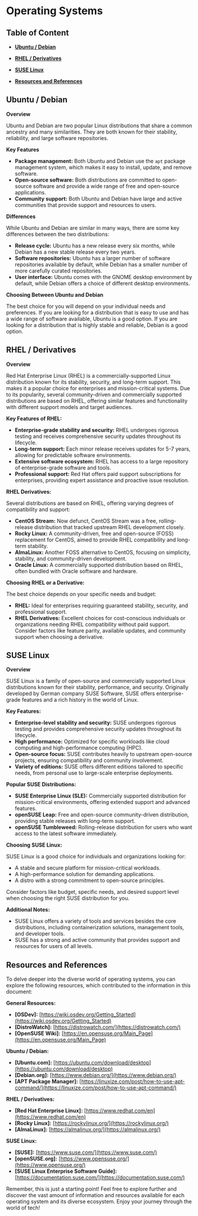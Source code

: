 # Operating Systems

## Table of Content
* **[Ubuntu / Debian](#ubuntu--debian)**

* **[RHEL / Derivatives](#rhel--derivatives)**

* **[SUSE Linux](#suse-linux)**

* **[Resources and References](#resources-and-references)**


## Ubuntu / Debian

**Overview**

Ubuntu and Debian are two popular Linux distributions that share a common ancestry and many similarities. They are both known for their stability, reliability, and large software repositories.

**Key Features**

* **Package management:** Both Ubuntu and Debian use the `apt` package management system, which makes it easy to install, update, and remove software.
* **Open-source software:** Both distributions are committed to open-source software and provide a wide range of free and open-source applications.
* **Community support:** Both Ubuntu and Debian have large and active communities that provide support and resources to users.

**Differences**

While Ubuntu and Debian are similar in many ways, there are some key differences between the two distributions:

* **Release cycle:** Ubuntu has a new release every six months, while Debian has a new stable release every two years.
* **Software repositories:** Ubuntu has a larger number of software repositories available by default, while Debian has a smaller number of more carefully curated repositories.
* **User interface:** Ubuntu comes with the GNOME desktop environment by default, while Debian offers a choice of different desktop environments.

**Choosing Between Ubuntu and Debian**

The best choice for you will depend on your individual needs and preferences. If you are looking for a distribution that is easy to use and has a wide range of software available, Ubuntu is a good option. If you are looking for a distribution that is highly stable and reliable, Debian is a good option.

## RHEL / Derivatives

**Overview**

Red Hat Enterprise Linux (RHEL) is a commercially-supported Linux distribution known for its stability, security, and long-term support. This makes it a popular choice for enterprises and mission-critical systems. Due to its popularity, several community-driven and commercially supported distributions are based on RHEL, offering similar features and functionality with different support models and target audiences.

**Key Features of RHEL:**

* **Enterprise-grade stability and security:** RHEL undergoes rigorous testing and receives comprehensive security updates throughout its lifecycle.
* **Long-term support:** Each minor release receives updates for 5-7 years, allowing for predictable software environments.
* **Extensive software ecosystem:** RHEL has access to a large repository of enterprise-grade software and tools.
* **Professional support:** Red Hat offers paid support subscriptions for enterprises, providing expert assistance and proactive issue resolution.

**RHEL Derivatives:**

Several distributions are based on RHEL, offering varying degrees of compatibility and support:

* **CentOS Stream:** Now defunct, CentOS Stream was a free, rolling-release distribution that tracked upstream RHEL development closely.
* **Rocky Linux:** A community-driven, free and open-source (FOSS) replacement for CentOS, aimed to provide RHEL compatibility and long-term stability.
* **AlmaLinux:** Another FOSS alternative to CentOS, focusing on simplicity, stability, and community-driven development.
* **Oracle Linux:** A commercially supported distribution based on RHEL, often bundled with Oracle software and hardware.

**Choosing RHEL or a Derivative:**

The best choice depends on your specific needs and budget:

* **RHEL:** Ideal for enterprises requiring guaranteed stability, security, and professional support.
* **RHEL Derivatives:** Excellent choices for cost-conscious individuals or organizations needing RHEL compatibility without paid support. Consider factors like feature parity, available updates, and community support when choosing a derivative.

## SUSE Linux

**Overview**

SUSE Linux is a family of open-source and commercially supported Linux distributions known for their stability, performance, and security. Originally developed by German company SUSE Software, SUSE offers enterprise-grade features and a rich history in the world of Linux.

**Key Features:**

* **Enterprise-level stability and security:** SUSE undergoes rigorous testing and provides comprehensive security updates throughout its lifecycle.
* **High performance:** Optimized for specific workloads like cloud computing and high-performance computing (HPC).
* **Open-source focus:** SUSE contributes heavily to upstream open-source projects, ensuring compatibility and community involvement.
* **Variety of editions:** SUSE offers different editions tailored to specific needs, from personal use to large-scale enterprise deployments.

**Popular SUSE Distributions:**

* **SUSE Enterprise Linux (SLE):** Commercially supported distribution for mission-critical environments, offering extended support and advanced features.
* **openSUSE Leap:** Free and open-source community-driven distribution, providing stable releases with long-term support.
* **openSUSE Tumbleweed:** Rolling-release distribution for users who want access to the latest software immediately.

**Choosing SUSE Linux:**

SUSE Linux is a good choice for individuals and organizations looking for:

* A stable and secure platform for mission-critical workloads.
* A high-performance solution for demanding applications.
* A distro with a strong commitment to open-source principles.

Consider factors like budget, specific needs, and desired support level when choosing the right SUSE distribution for you.

**Additional Notes:**

* SUSE Linux offers a variety of tools and services besides the core distributions, including containerization solutions, management tools, and developer tools.
* SUSE has a strong and active community that provides support and resources for users of all levels.

## Resources and References

To delve deeper into the diverse world of operating systems, you can explore the following resources, which contributed to the information in this document:

**General Resources:**

* **[OSDev]:** [https://wiki.osdev.org/Getting_Started](https://wiki.osdev.org/Getting_Started)
* **[DistroWatch]:** [https://distrowatch.com/](https://distrowatch.com/)
* **[OpenSUSE Wiki]:** [https://en.opensuse.org/Main_Page](https://en.opensuse.org/Main_Page)

**Ubuntu / Debian:**

* **[Ubuntu.com]:** [https://ubuntu.com/download/desktop](https://ubuntu.com/download/desktop)
* **[Debian.org]:** [https://www.debian.org/](https://www.debian.org/)
* **[APT Package Manager]:** [https://linuxize.com/post/how-to-use-apt-command/](https://linuxize.com/post/how-to-use-apt-command/)

**RHEL / Derivatives:**

* **[Red Hat Enterprise Linux]:** [https://www.redhat.com/en](https://www.redhat.com/en)
* **[Rocky Linux]:** [https://rockylinux.org/](https://rockylinux.org/)
* **[AlmaLinux]:** [https://almalinux.org/](https://almalinux.org/)

**SUSE Linux:**

* **[SUSE]:** [https://www.suse.com/](https://www.suse.com/)
* **[openSUSE.org]:** [https://www.opensuse.org/](https://www.opensuse.org/)
* **[SUSE Linux Enterprise Software Guide]:** [https://documentation.suse.com/](https://documentation.suse.com/)

Remember, this is just a starting point! Feel free to explore further and discover the vast amount of information and resources available for each operating system and its diverse ecosystem. Enjoy your journey through the world of tech!
